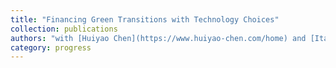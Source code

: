 ```yaml
---
title: "Financing Green Transitions with Technology Choices"
collection: publications
authors: "with [Huiyao Chen](https://www.huiyao-chen.com/home) and [Itay Goldstein](https://finance.wharton.upenn.edu/~itayg/)"
category: progress
---
```

